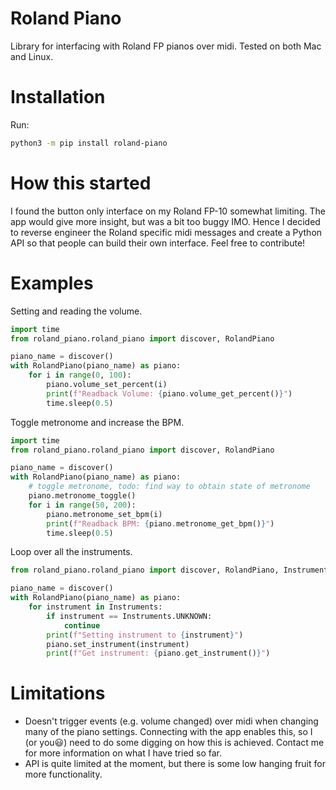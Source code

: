 # Roland Piano
Library for interfacing with Roland FP pianos over midi. Tested on both Mac and Linux.

# Installation
Run:
```bash
python3 -m pip install roland-piano
```

# How this started
I found the button only interface on my Roland FP-10 somewhat limiting. The app would give more insight, but was a bit too buggy IMO. Hence I decided to reverse engineer the Roland specific midi messages and create a Python API so that people can build their own interface. Feel free to contribute!

# Examples
Setting and reading the volume.
```python
import time
from roland_piano.roland_piano import discover, RolandPiano

piano_name = discover()
with RolandPiano(piano_name) as piano:
    for i in range(0, 100):
        piano.volume_set_percent(i)
        print(f"Readback Volume: {piano.volume_get_percent()}")
        time.sleep(0.5)
```

Toggle metronome and increase the BPM.
```python
import time
from roland_piano.roland_piano import discover, RolandPiano

piano_name = discover()
with RolandPiano(piano_name) as piano:
    # toggle metronome, todo: find way to obtain state of metronome
    piano.metronome_toggle()
    for i in range(50, 200):
        piano.metronome_set_bpm(i)
        print(f"Readback BPM: {piano.metronome_get_bpm()}")
        time.sleep(0.5)
```
Loop over all the instruments.
```python
from roland_piano.roland_piano import discover, RolandPiano, Instruments

piano_name = discover()
with RolandPiano(piano_name) as piano:
    for instrument in Instruments:
        if instrument == Instruments.UNKNOWN:
            continue
        print(f"Setting instrument to {instrument}")
        piano.set_instrument(instrument)
        print(f"Get instrument: {piano.get_instrument()}")
```


# Limitations
- Doesn't trigger events (e.g. volume changed) over midi when changing many of the piano settings. Connecting with the app enables this, so I  (or you😃) need to do some digging on how this is achieved. Contact me for more information on what I have tried so far.
- API is quite limited at the moment, but there is some low hanging fruit for more functionality.

